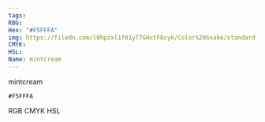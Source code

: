 ```yaml
---
tags:
RBG:
Hex: "#F5FFFA"
img: https://filedn.com/l0hpzxl1f01yT7GHxtF8cyk/Color%20Snake/standard_csv_to_svg/F5FFFA.svg
CMYK:
HSL:
Name: mintcream
---
```

mintcream
```palette
#F5FFFA
```
RGB
CMYK
HSL